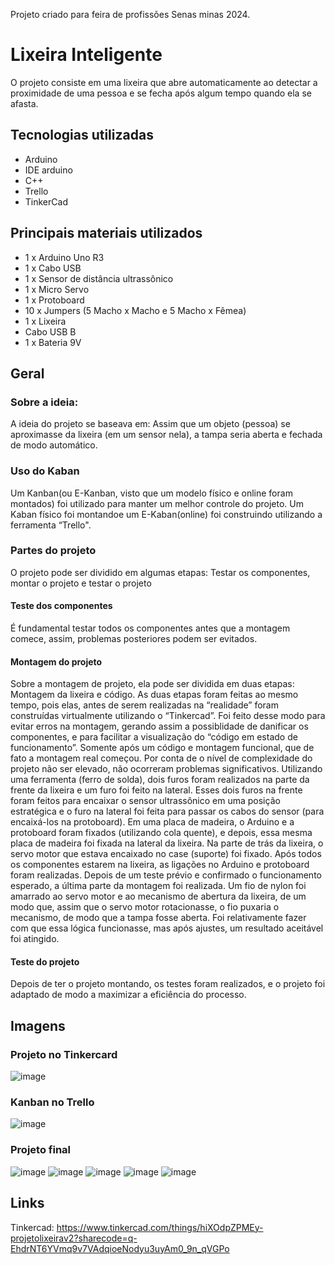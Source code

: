Projeto criado para feira de profissões Senas minas 2024.
# Lixeira Inteligente
O projeto consiste em uma lixeira que abre automaticamente ao detectar a proximidade de uma pessoa e se fecha após algum tempo quando ela se afasta.
## Tecnologias utilizadas
* Arduino
* IDE arduino
* C++
* Trello
* TinkerCad
## Principais materiais utilizados
* 1 x Arduino Uno R3
* 1 x Cabo USB
* 1 x Sensor de distância ultrassônico
* 1 x Micro Servo
* 1 x Protoboard
* 10 x Jumpers (5 Macho x Macho e 5 Macho x Fêmea)
* 1 x Lixeira
* Cabo USB B
* 1 x Bateria 9V
## Geral 
### Sobre a ideia: 
A ideia do projeto se baseava em: Assim que um objeto (pessoa) se aproximasse da lixeira (em um sensor nela), a tampa seria aberta e fechada de modo automático. 
### Uso do Kaban 
Um Kanban(ou E-Kanban, visto que um modelo físico e online foram montados) foi utilizado para manter um melhor controle do projeto. Um Kaban físico foi montandoe um E-Kaban(online) foi construindo utilizando a ferramenta “Trello". 
### Partes do projeto 
O projeto pode ser dividido em algumas etapas: Testar os componentes, montar o projeto e testar o projeto  
#### Teste dos  componentes
É fundamental testar todos os componentes antes que a montagem comece, assim, problemas posteriores podem ser evitados.
#### Montagem do projeto
Sobre a montagem de projeto, ela pode ser dividida em duas etapas: Montagem da lixeira e código. As duas etapas foram feitas ao mesmo tempo, pois elas, antes de serem realizadas na “realidade” foram construídas virtualmente utilizando o “Tinkercad”.  Foi feito desse modo para evitar erros na montagem, gerando assim a possiblidade de danificar os componentes, e para facilitar a visualização do “código em estado de funcionamento”. Somente após um código e montagem funcional, que de fato a montagem real começou. Por conta de o nível de complexidade do projeto não ser elevado, não ocorreram problemas significativos. Utilizando uma ferramenta (ferro de solda), dois furos foram realizados na parte da frente da lixeira e um furo foi feito na lateral. Esses dois furos na frente foram feitos para encaixar o sensor ultrassônico em uma posição estratégica e o furo na lateral foi feita para passar os cabos do sensor (para encaixá-los na protoboard). Em uma placa de madeira, o Arduino e a protoboard foram fixados (utilizando cola quente), e depois, essa mesma placa de madeira foi fixada na lateral da lixeira. Na parte de trás da lixeira, o servo motor que estava encaixado no case (suporte) foi fixado. Após todos os componentes estarem na lixeira, as ligações no Arduino e protoboard foram realizadas. Depois de um teste prévio e confirmado o funcionamento esperado, a última parte da montagem foi realizada. Um fio de nylon foi amarrado ao servo motor e ao mecanismo de abertura da lixeira, de um modo que, assim que o servo motor rotacionasse, o fio puxaria o mecanismo, de modo que a tampa fosse aberta. Foi relativamente fazer com que essa lógica funcionasse, mas após ajustes, um resultado aceitável foi atingido.  
#### Teste do projeto
Depois de ter o projeto montando, os testes foram realizados, e o projeto foi adaptado de modo a maximizar a eficiência do processo. 
## Imagens 
### Projeto no Tinkercard
![image](https://github.com/user-attachments/assets/0f5eaa83-3f13-442d-98a4-3ea9c9ea15d0)
### Kanban no Trello
![image](https://github.com/user-attachments/assets/39e0f84e-e18d-4974-b640-c0a58486bacc)
### Projeto final 
![image](https://github.com/user-attachments/assets/b4f9d91c-93bd-4fd4-980a-6e1b0af6782c)
![image](https://github.com/user-attachments/assets/80a5539c-a579-4230-b22c-cd1eedc6c536)
![image](https://github.com/user-attachments/assets/698b3f6f-3de7-4769-ae21-e5e8029830ec)
![image](https://github.com/user-attachments/assets/c21c92d1-f37e-42a9-91c9-bedbaf483864)
![image](https://github.com/user-attachments/assets/90936f25-abad-45be-9b1c-2baf9ad3be8d)
## Links
Tinkercad: https://www.tinkercad.com/things/hiXOdpZPMEy-projetolixeirav2?sharecode=q-EhdrNT6YVmq9v7VAdqioeNodyu3uyAm0_9n_qVGPo





